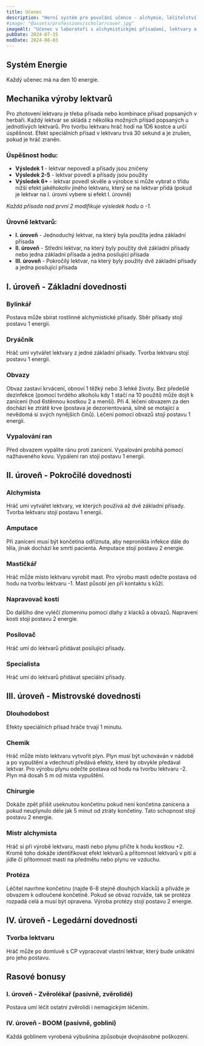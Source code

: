 ```yaml
---
title: Učenec
description: "Herní systém pro povolání učence - alchymie, léčitelství a výroba lektvarů s energetickým managementem a mechanikou hodů"
#image: "@assets/professions/scholar/cover.jpg"
imageAlt: "Učenec v laboratoři s alchymistickými přísadami, lektvary a lékařskými nástroji"
pubDate: 2024-07-15
modDate: 2024-08-03
---
```

## Systém Energie

Každý učenec má na den 10 energie.

## Mechanika výroby lektvarů

Pro zhotovení lektvaru je třeba přísada nebo kombinace přísad popsaných v herbáři. Každý lektvar se skládá z několika možných přísad popsaných u jednotlivých lektvarů. Pro tvorbu lektvaru hráč hodí na 1D6 kostce a určí úspěšnost. Efekt speciálních přísad v lektvaru trvá 30 sekund a je zrušen, pokud je hráč zraněn.

### Úspěšnost hodu:
- **Výsledek 1** - lektvar nepovedl a přísady jsou zničeny
- **Výsledek 2-5** - lektvar povedl a přísady jsou použity
- **Výsledek 6+** - lektvar povedl skvěle a výrobce si může vybrat o třídu nižší efekt jakéhokoliv jiného lektvaru, který se na lektvar přidá (pokud je lektvar na I. úrovni vybere si efekt I. úrovně)

*Každá přísada nad první 2 modifikuje výsledek hodu o -1.*

### Úrovně lektvarů:
- **I. úroveň** - Jednoduchý lektvar, na který byla použita jedna základní přísada
- **II. úroveň** - Střední lektvar, na který byly použity dvě základní přísady nebo jedna základní přísada a jedna posilující přísada
- **III. úroveň** - Pokročilý lektvar, na který byly použity dvě základní přísady a jedna posilující přísada

## I. úroveň - Základní dovednosti

### Bylinkář
Postava může sbírat rostlinné alchymistické přísady. Sběr přísady stojí postavu 1 energii.

### Dryáčník
Hráč umí vytvářet lektvary z jedné základní přísady. Tvorba lektvaru stojí postavu 1 energii.

### Obvazy
Obvaz zastaví krvácení, obnoví 1 těžký nebo 3 lehké životy. Bez předešlé dezinfekce (pomocí tvrdého alkoholu kdy 1 stačí na 10 použití) může dojít k zanícení (hod 6stěnnou kostkou 2 a menší). Při 4. léčení obvazem za den dochází ke ztrátě krve (postava je dezorientovaná, silně se motající a nevědomá si svých nynějších činů). Léčení pomocí obvazů stojí postavu 1 energii.

### Vypalování ran
Před obvazem vypálíte ránu proti zanícení. Vypalování probíhá pomocí nažhaveného kovu. Vypálení ran stojí postavu 1 energii.

## II. úroveň - Pokročilé dovednosti

### Alchymista
Hráč umí vytvářet lektvary, ve kterých používá až dvě základní přísady. Tvorba lektvaru stojí postavu 1 energii.

### Amputace
Při zanícení musí být končetina odříznuta, aby nepronikla infekce dále do těla, jinak dochází ke smrti pacienta. Amputace stojí postavu 2 energie.

### Mastičkář
Hráč může místo lektvaru vyrobit mast. Pro výrobu masti odečte postava od hodu na tvorbu lektvaru -1. Mast působí jen při kontaktu s kůží.

### Napravovač kostí
Do dalšího dne vyléčí zlomeninu pomocí dlahy z klacků a obvazů. Napravení kosti stojí postavu 2 energie.

### Posilovač
Hráč umí do lektvarů přidávat posilující přísady.

### Specialista
Hráč umí do lektvarů přidávat speciální přísady.

## III. úroveň - Mistrovské dovednosti

### Dlouhodobost
Efekty speciálních přísad hráče trvají 1 minutu.

### Chemik
Hráč může místo lektvaru vytvořit plyn. Plyn musí být uchováván v nádobě a po vypuštění a vdechnutí předává efekty, které by obvykle předával lektvar. Pro výrobu plynu odečte postava od hodu na tvorbu lektvaru -2. Plyn má dosah 5 m od místa vypuštění.

### Chirurgie
Dokáže zpět přišít useknutou končetinu pokud není končetina zanícena a pokud neuplynulo déle jak 5 minut od ztráty končetiny. Tato schopnost stojí postavu 2 energie.

### Mistr alchymista
Hráč si při výrobě lektvaru, masti nebo plynu přičte k hodu kostkou +2. Kromě toho dokáže identifikovat efekt lektvarů a přítomnost lektvarů v pití a jídle či přítomnost masti na předmětu nebo plynu ve vzduchu.

### Protéza
Léčitel navrhne končetinu (najde 6-8 stejně dlouhých klacků) a přiváže je obvazem k odloučené končetině. Pokud se obvaz rozváže, tak se protéza rozpadá celá a musí být opravena. Výroba protézy stojí postavu 2 energie.

## IV. úroveň - Legedární dovednosti

### Tvorba lektvaru
Hráč může po domluvě s CP vypracovat vlastní lektvar, který bude unikátní pro jeho postavu.

## Rasové bonusy

### I. úroveň - Zvěrolékař (pasivně, zvěrolidé)
Postava umí léčit ostatní zvěrolidi i nemagickým léčením.

### IV. úroveň - BOOM (pasivně, goblini)
Každá goblinem vyrobená výbušnina způsobuje dvojnásobné poškození.
